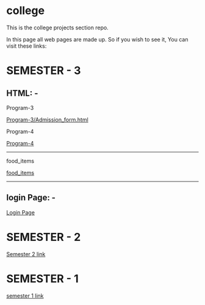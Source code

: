 # college
This is the college projects section repo.

In this page all web pages are made up. So if you wish to see it, You can visit these links:

<h1>SEMESTER - 3</h1>

<h2>HTML: -</h2>
<p>Program-3</p>
<a href="https://s488u.github.io/college/HTML/Program-4/index.html">Program-3/Admission_form.html</a>
<br>
<p>Program-4</p>
<a href="https://s488u.github.io/college/HTML/Program-4/index.html">Program-4</a>
<br>
<hr>
<p>food_items</p>
<a href="https://s488u.github.io/college/HTML/food_items/food-items.html">food_items</a>
<br>


<hr>
<h2>login Page: -</h2>
<a href="https://s488u.github.io/college/login/index.html">Login Page</a>

<h1>SEMESTER - 2</h1>
<a href="https://github.com/S488U/college/tree/main/SEMESTER_2">Semester 2 link</a>

<h1>SEMESTER - 1</h1>
<a href="https://github.com/S488U/college/tree/main/SEMESTER_1">semester 1 link</a>